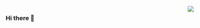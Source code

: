 <img align="right" src="https://github-readme-stats.vercel.app/api?username=vvvsir&show_icons=true&icon_color=CE1D2D&text_color=718096&bg_color=ffffff&hide_title=true" />

### Hi there 👋

<!--
**vvvsir/vvvsir** is a ✨ _special_ ✨ repository because its `README.md` (this file) appears on your GitHub profile.

Here are some ideas to get you started:

- 🔭 I’m currently working on ...
- 🌱 I’m currently learning ...
- 👯 I’m looking to collaborate on ...
- 🤔 I’m looking for help with ...
- 💬 Ask me about ...
- 📫 How to reach me: ...
- 😄 Pronouns: ...
- ⚡ Fun fact: ...
-->

